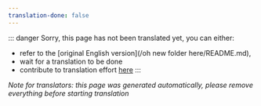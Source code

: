 ```yaml
---
translation-done: false
---
```

::: danger
Sorry, this page has not been translated yet, you can either:
- refer to the [original English version](/oh new folder here/README.md),
- wait for a translation to be done
- contribute to translation effort [here](https://github.com/bsmg/wiki)
:::

_Note for translators: this page was generated automatically, please remove everything before starting translation_
